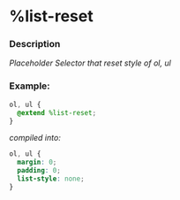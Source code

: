 # %list-reset

### Description

_Placeholder Selector that reset style of ol, ul_

### Example:
```scss
ol, ul {
  @extend %list-reset;
}
```
_compiled into:_
```css
ol, ul {
  margin: 0;
  padding: 0;
  list-style: none;
}
```
